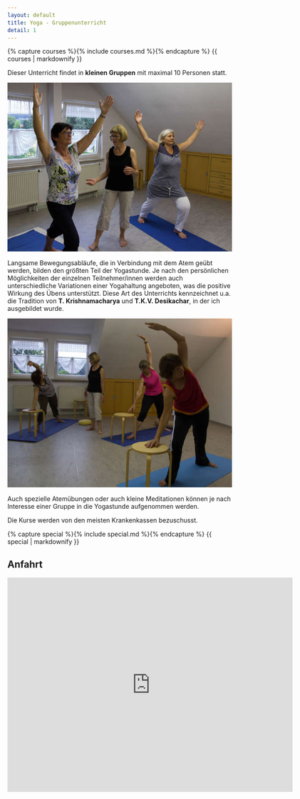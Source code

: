 ```yaml
---
layout: default
title: Yoga - Gruppenunterricht
detail: 1
---
```


{% capture courses %}{% include courses.md %}{% endcapture %}
{{ courses | markdownify }}

Dieser Unterricht findet in **kleinen Gruppen** mit maximal 10 Personen statt.

![Gruppenunterricht](images/group1.jpg)

Langsame Bewegungsabläufe, die in Verbindung mit dem Atem geübt werden, bilden den größten Teil der Yogastunde. Je nach den persönlichen Möglichkeiten der einzelnen Teilnehmer/innen werden auch unterschiedliche Variationen einer Yogahaltung angeboten, was die positive Wirkung des Übens unterstützt. Diese Art des Unterrichts kennzeichnet u.a. die Tradition von **T.&nbsp;Krishnamacharya** und **T.K.V.&nbsp;Desikachar**, in der ich ausgebildet wurde.

![Gruppenunterricht](images/group2.jpg)

Auch spezielle Atemübungen oder auch kleine Meditationen können je nach Interesse einer Gruppe in die Yogastunde aufgenommen werden.

Die Kurse werden von den meisten Krankenkassen bezuschusst.

{% capture special %}{% include special.md %}{% endcapture %}
{{ special | markdownify }}

## Anfahrt

<iframe src="https://www.google.com/maps/embed?pb=!1m18!1m12!1m3!1d2579.838504879719!2d10.896094999999999!3d49.713842!2m3!1f0!2f0!3f0!3m2!1i1024!2i768!4f13.1!3m3!1m2!1s0x47a21c7f097e7db1%3A0x1e45309a64770dda!2sPfarrzentrum!5e0!3m2!1sde!2sde!4v1434057565439" width="640" height="480" frameborder="0" style="border:0"></iframe>
